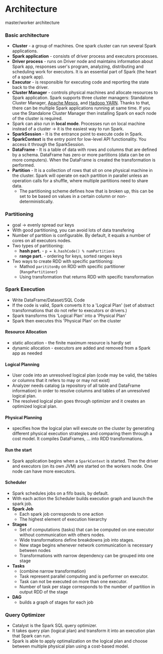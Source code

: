 Architecture
=============
master/worker architecture

### Basic architecture
* **Cluster** - a group of machines. One spark cluster can run several Spark applications.
* **Spark application** - consists of driver process and executors processes.
* **Driver process** - runs on Driver node and maintains information about Spark app, responses user's program, analyzing, distributing and scheduling work for executors. It is an essential part of Spark (the heart of a spark app).
* **Executor** - is responsible for executing code and reporting the state back to the driver.
* **Cluster Manager** - controls physical machines and allocate resources to Spark application. Spark supports three cluster managers: Standalone Cluster Manager, [Apache Mesos](https://mesos.apache.org/), and [Hadoop YARN](https://hadoop.apache.org/docs/current/hadoop-yarn/hadoop-yarn-site/YARN.html). Thanks to that, there can be multiple Spark applications running at same time. If you use the Standalone Cluster Manager then installing Spark on each node of the cluster is required.
* Spark can also run in **local mode**. Processes run on local machine instead of a cluster -> it is the easiest way to run Spark.
* **SparkSession** - It is the entrance point to execute code in Spark.
* **SparkContext** is the entry point for low-level API functionality. You access it through the SparkSession.
* **DataFrame** - It is a table of data with rows and columns that are defined by a schema. DataFrame has zero or more partitions (data can be on more computers). When the DataFrame is created the transformation is performed.
* **Partition** - It is a collection of rows that sit on one physical machine in the cluster. Spark will operate on each partition in parallel unless an operation calls for a shuffle, where multiple partitions need to share data.
  * The partitioning scheme defines how that is broken up, this can be set to be based on values in a certain column or non-deterministically.


### Partitioning
- goal ->  evenly spread our keys
- With good partitioning, you can avoid lots of data transfering
- Number of partition is configurable. By default, it equals a number of cores on all executors nodes.
- Two types of partitioning:
  - **hash part.** - `p = k.hashCode() % numPartitions`
  - **range part.** - ordering for keys, sorted ranges keys
- Two ways to create RDD with specific partitioning:
  - Mathod `parititonBy` on RDD with specific partitioner (`RangePartitioner`)
  - Using transformation that returns RDD with specific transformation


### Spark Execution
- Write DataFrame/Dataset/SQL Code
- If the code is valid, Spark converts it to a 'Logical Plan' (set of abstract transformations that do not refer to executors or drivers.)
- Spark transforms this 'Logical Plan' into a 'Physical Plan'
- Spark then executes this 'Physical Plan' on the cluster

#### Resource Allocation
- static allocation - the finite maximum resource is hardly set
- dynamic allocation - executors are added and removed from a Spark app as needed

#### Logical Planning
- User code into an unresolved logical plan (code may be valid, the tables or columns that it refers to may or may not exist)
- Analyzer needs catalog (a repository of all table and DataFrame information) in order to resolve columns and tables of an unresolved logical plan.
- The resolved logical plan goes through optimizer and it creates an optimized logical plan.

#### Physical Planning
- specifies how the logical plan will execute on the cluster by generating different physical execution strategies and comparing them through a cost model. It compiles DataFrames, ... into RDD transformations.

#### Run the start
- Spark application begins when a `SparkContext` is started. Then the driver and executors (on its own JVM) are started on the workers node. One node can have more executors.

#### Scheduler
- Spark schedules jobs on a fifo basis, by default.
- With each action the Scheduler builds execution graph and launch the spark job.
- **Spark Job**
  - Each spark job corresponds to one action
  - The highest element of execution hierarchy
- **Stages**
  - Set of computations (tasks) that can be computed on one executor without communication with others nodes.
  - Wide transformations define breakdowns job into stages.
  - New stage begins whenever network communication is necessary between nodes
  - Transformations with narrow dependency can be grouped into one stage
- **Tasks**
  - (combine narrow transformation)
  - Task represent parallel computing and is performer on executor.
  - Task can not be executed on more than one executor.
  - Number of task per stage corresponds to the number of partition in output RDD of the stage
- **DAG**
  - builds a graph of stages for each job
  
### Query Optimizer
  - Catalyst is the Spark SQL query optimizer.
  - It takes query plan (logical plan) and transform it into an execution plan that Spark can run.
  - Spark is able to apply optimalization on the logical plan and choose between multiple physical plan using a cost-based model.
